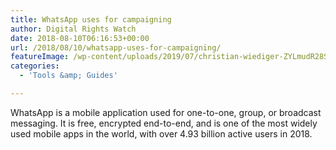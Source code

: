```yaml
---
title: WhatsApp uses for campaigning
author: Digital Rights Watch
date: 2018-08-10T06:16:53+00:00
url: /2018/08/10/whatsapp-uses-for-campaigning/
featureImage: /wp-content/uploads/2019/07/christian-wiediger-ZYLmudR28SA-unsplash-1080x720-1.jpg
categories:
  - 'Tools &amp; Guides'

---
```

WhatsApp is a mobile application used for one-to-one, group, or broadcast messaging. It is free, encrypted end-to-end, and is one of the most widely used mobile apps in the world, with over 4.93 billion active users in 2018.
